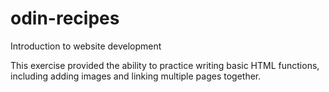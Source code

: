 # odin-recipes
Introduction to website development

This exercise provided the ability to practice writing basic HTML functions, including adding images and linking multiple pages together.
